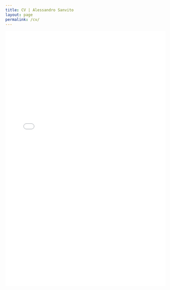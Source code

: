 ```yaml
---
title: CV | Alessandro Sanvito
layout: page
permalink: /cv/
---
```


<div class="pdf-container">
  <iframe src="/public/Alessandro_Sanvito_CV.pdf" width="100%" height="800px" frameborder="0"></iframe>
</div> 
